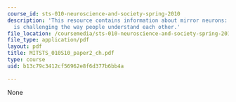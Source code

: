 ```yaml
---
course_id: sts-010-neuroscience-and-society-spring-2010
description: 'This resource contains information about mirror neurons: how neuroscience
  is challenging the way people understand each other.'
file_location: /coursemedia/sts-010-neuroscience-and-society-spring-2010/b13c79c3412cf56962e8f6d377b6bb4a_MITSTS_010S10_paper2_ch.pdf
file_type: application/pdf
layout: pdf
title: MITSTS_010S10_paper2_ch.pdf
type: course
uid: b13c79c3412cf56962e8f6d377b6bb4a

---
```

None